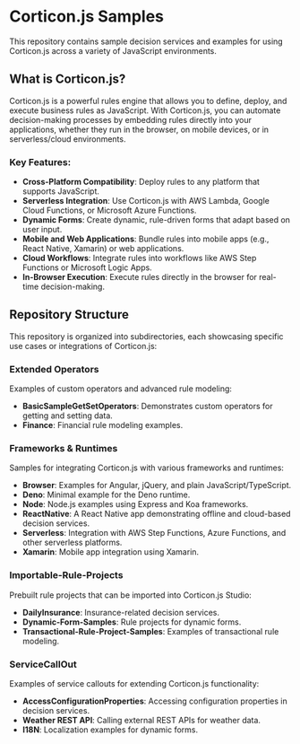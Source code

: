 # Corticon.js Samples

This repository contains sample decision services and examples for using Corticon.js across a variety of JavaScript environments.

## What is Corticon.js?

Corticon.js is a powerful rules engine that allows you to define, deploy, and execute business rules as JavaScript. With Corticon.js, you can automate decision-making processes by embedding rules directly into your applications, whether they run in the browser, on mobile devices, or in serverless/cloud environments.

### Key Features:
- **Cross-Platform Compatibility**: Deploy rules to any platform that supports JavaScript.
- **Serverless Integration**: Use Corticon.js with AWS Lambda, Google Cloud Functions, or Microsoft Azure Functions.
- **Dynamic Forms**: Create dynamic, rule-driven forms that adapt based on user input.
- **Mobile and Web Applications**: Bundle rules into mobile apps (e.g., React Native, Xamarin) or web applications.
- **Cloud Workflows**: Integrate rules into workflows like AWS Step Functions or Microsoft Logic Apps.
- **In-Browser Execution**: Execute rules directly in the browser for real-time decision-making.

## Repository Structure

This repository is organized into subdirectories, each showcasing specific use cases or integrations of Corticon.js:


### **Extended Operators**
Examples of custom operators and advanced rule modeling:
- **BasicSampleGetSetOperators**: Demonstrates custom operators for getting and setting data.
- **Finance**: Financial rule modeling examples.

### **Frameworks & Runtimes**
Samples for integrating Corticon.js with various frameworks and runtimes:
- **Browser**: Examples for Angular, jQuery, and plain JavaScript/TypeScript.
- **Deno**: Minimal example for the Deno runtime.
- **Node**: Node.js examples using Express and Koa frameworks.
- **ReactNative**: A React Native app demonstrating offline and cloud-based decision services.
- **Serverless**: Integration with AWS Step Functions, Azure Functions, and other serverless platforms.
- **Xamarin**: Mobile app integration using Xamarin.

### **Importable-Rule-Projects**
Prebuilt rule projects that can be imported into Corticon.js Studio:
- **DailyInsurance**: Insurance-related decision services.
- **Dynamic-Form-Samples**: Rule projects for dynamic forms.
- **Transactional-Rule-Project-Samples**: Examples of transactional rule modeling.

### **ServiceCallOut**
Examples of service callouts for extending Corticon.js functionality:
- **AccessConfigurationProperties**: Accessing configuration properties in decision services.
- **Weather REST API**: Calling external REST APIs for weather data.
- **I18N**: Localization examples for dynamic forms.

